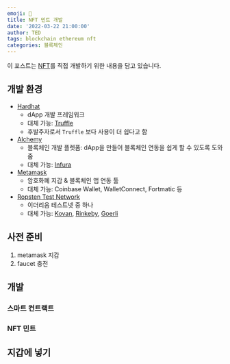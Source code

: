 ```yaml
---
emoji: 💎️
title: NFT 민트 개발
date: '2022-03-22 21:00:00'
author: TED
tags: blockchain ethereum nft 
categories: 블록체인
---
```


이 포스트는 [NFT](http://wiki.hash.kr/index.php/ERC-721)를 직접 개발하기 위한 내용을 담고 있습니다.

## 개발 환경

- [Hardhat](https://hardhat.org/)
  - dApp 개발 프레임워크
  - 대체 가능: [Truffle](http://wiki.hash.kr/index.php/%EB%94%94%EC%95%B1)
  - 후발주자로서 `Truffle` 보다 사용이 더 쉽다고 함
- [Alchemy](https://www.alchemy.com/)
  - 블록체인 개발 플렛폼: dApp을 만들어 블록체인 연동을 쉽게 할 수 있도록 도와줌
  - 대체 가능: [Infura](https://infura.io/)
- [Metamask](https://metamask.io/)
  - 암호화폐 지갑 & 블록체인 앱 연동 툴
  - 대체 가능: Coinbase Wallet, WalletConnect, Fortmatic 등
- [Ropsten Test Network](https://ropsten.etherscan.io/)
  - 이더리움 테스트넷 중 하나
  - 대체 가능: [Kovan](https://kovan.etherscan.io/), [Rinkeby](https://rinkeby.etherscan.io/), [Goerli](https://goerli.etherscan.io/)

## 사전 준비

1. metamask 지갑
2. faucet 충전

## 개발

### 스마트 컨트랙트

### NFT 민트

## 지갑에 넣기
